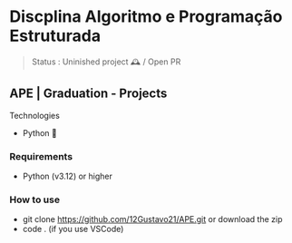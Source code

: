 # Discplina Algoritmo e Programação Estruturada

> Status : Uninished project 🕰️ / Open PR

## APE | Graduation - Projects

Technologies

- Python 🐍

### Requirements
- Python (v3.12) or higher

### How to use

- git clone https://github.com/12Gustavo21/APE.git or download the zip
- code . (if you use VSCode)